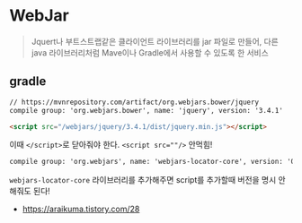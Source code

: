 # WebJar

> Jquert나 부트스트랩같은 클라이언트 라이브러리를 jar 파일로 만들어, 다른 java 라이브러리처럼 Mave이나 Gradle에서 사용할 수 있도록 한 서비스



## gradle

```xml
// https://mvnrepository.com/artifact/org.webjars.bower/jquery
compile group: 'org.webjars.bower', name: 'jquery', version: '3.4.1'
```



```html
<script src="/webjars/jquery/3.4.1/dist/jquery.min.js"></script>
```

이때 `</script>`로 닫아줘야 한다. `<script src=""/>` 안먹힘!



```xml
compile group: 'org.webjars', name: 'webjars-locator-core', version: '0.43'
```

`webjars-locator-core` 라이브러리를 추가해주면 script를 추가할때 버전을 명시 안해줘도 된다!



- <https://araikuma.tistory.com/28>